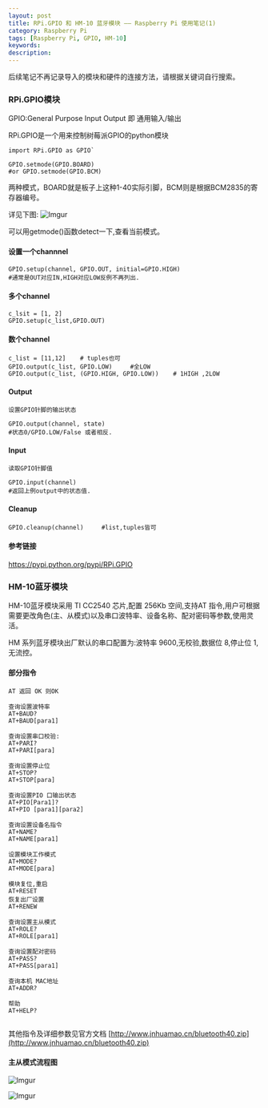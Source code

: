 ```yaml
---
layout: post
title: RPi.GPIO 和 HM-10 蓝牙模块 —— Raspberry Pi 使用笔记(1)
category: Raspberry Pi
tags: [Raspberry Pi, GPIO, HM-10]
keywords:
description:
---
```


后续笔记不再记录导入的模块和硬件的连接方法，请根据关键词自行搜索。

### RPi.GPIO模块

GPIO:General Purpose Input Output 即 通用输入/输出

RPi.GPIO是一个用来控制树莓派GPIO的python模块

```
import RPi.GPIO as GPIO`

GPIO.setmode(GPIO.BOARD)
#or GPIO.setmode(GPIO.BCM)
```

两种模式，BOARD就是板子上这种1-40实际引脚，BCM则是根据BCM2835的寄存器编号。

详见下图:
![Imgur](http://i.imgur.com/IvqnDrd.png)

可以用getmode()函数detect一下,查看当前模式。
#### 设置一个channnel
```
GPIO.setup(channel, GPIO.OUT, initial=GPIO.HIGH)
#通常是OUT对应IN,HIGH对应LOW反例不再列出.
```
#### 多个channel
```
c_lsit = [1, 2]
GPIO.setup(c_list,GPIO.OUT)
```

#### 数个channel
```
c_list = [11,12]    # tuples也可
GPIO.output(c_list, GPIO.LOW)     #全LOW
GPIO.output(c_list, (GPIO.HIGH, GPIO.LOW))    # 1HIGH ,2LOW
```

#### Output
```
设置GPIO针脚的输出状态

GPIO.output(channel, state)
#状态0/GPIO.LOW/False 或者相反.
```

#### Input
```
读取GPIO针脚值

GPIO.input(channel)
#返回上例output中的状态值.
```


#### Cleanup
```
GPIO.cleanup(channel)     #list,tuples皆可
```

#### 参考链接
<https://pypi.python.org/pypi/RPi.GPIO>



### HM-10蓝牙模块

HM-10蓝牙模块采用 TI CC2540 芯片,配置 256Kb 空间,支持AT 指令,用户可根据需要更改角色(主、从模式)以及串口波特率、设备名称、配对密码等参数,使用灵活。

HM 系列蓝牙模块出厂默认的串口配置为:波特率 9600,无校验,数据位 8,停止位 1,无流控。


#### 部分指令


```
AT 返回 OK 则OK

查询设置波特率
AT+BAUD?
AT+BAUD[para1]

查询设置串口校验:
AT+PARI?
AT+PARI[para]

查询设置停止位
AT+STOP?
AT+STOP[para]

查询设置PIO 口输出状态
AT+PIO[Para1]?
AT+PIO [para1][para2]

查询设置设备名指令
AT+NAME?
AT+NAME[para1]

设置模块工作模式
AT+MODE?
AT+MODE[para]

模块复位,重启
AT+RESET
恢复出厂设置
AT+RENEW

查询设置主从模式
AT+ROLE?
AT+ROLE[para1]

查询设置配对密码
AT+PASS?
AT+PASS[para1]

查询本机 MAC地址
AT+ADDR?

帮助
AT+HELP?


```

其他指令及详细参数见官方文档 [http://www.jnhuamao.cn/bluetooth40.zip](http://www.jnhuamao.cn/bluetooth40.zip)


#### 主从模式流程图

![Imgur](http://i.imgur.com/NeCXrhP.png)

![Imgur](http://i.imgur.com/LRg9z7J.png)
